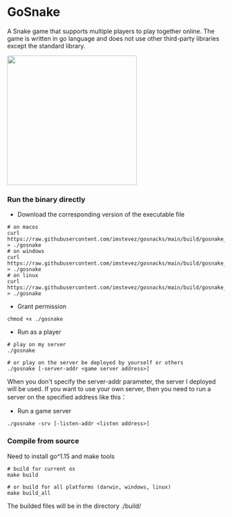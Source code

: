 # GoSnake
A Snake game that supports multiple players to play together online. The game is written in go language and does not use other third-party libraries except the standard library.

<image src="https://raw.githubusercontent.com/imstevez/gosnake/main/game_show.gif" width="300px">

### Run the binary directly
- Download the corresponding version of the executable file
```
# on macos
curl https://raw.githubusercontent.com/imstevez/gosnacks/main/build/gosnake_darwin > ./gosnake
# on windows
curl https://raw.githubusercontent.com/imstevez/gosnacks/main/build/gosnake_windows > ./gosnake
# on linux
curl https://raw.githubusercontent.com/imstevez/gosnacks/main/build/gosnake_linux > ./gosnake
```
-  Grant permission 
```
chmod +x ./gosnake
```

- Run as a player
```
# play on my server
./gosnake

# or play on the server be deployed by yourself or others
./gosnake [-server-addr <game server address>]
```

When you don't specify the server-addr parameter, the server I deployed will be used. If you want to use your own server, then you need to run a server on the specified address like this：

- Run a game server
```
./gosnake -srv [-listen-addr <listen address>]
```

### Compile from source
Need to install go^1.15 and make tools
```
# build for current os
make build

# or build for all platforms (darwin, windows, linux)
make build_all
```
The builded files will be in the directory ./build/